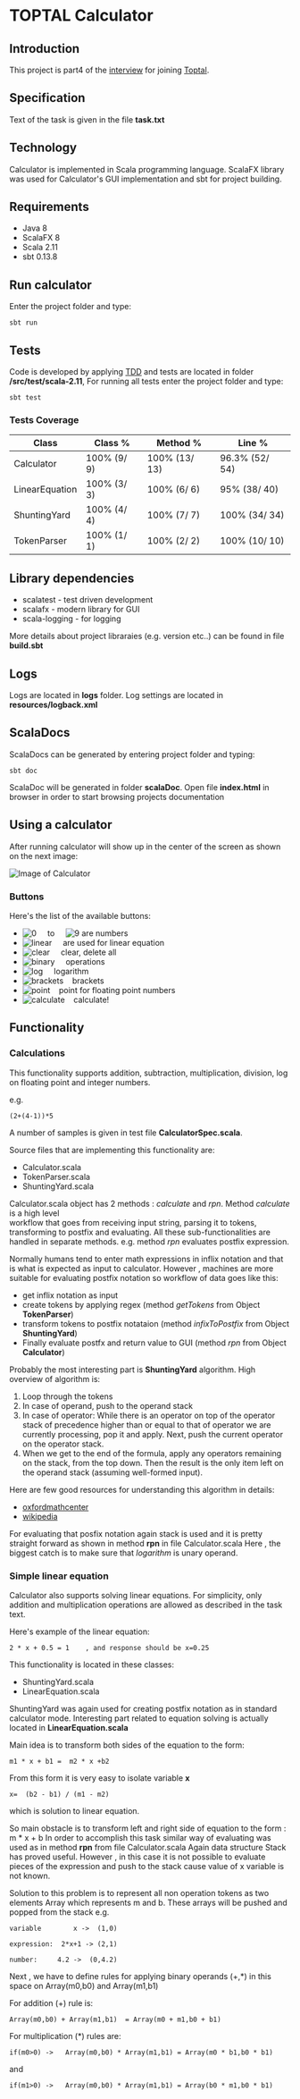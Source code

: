
# TOPTAL Calculator


## Introduction

This project is part4 of the [interview](http://www.toptal.com/top-3-percent) for joining [Toptal](www.toptal.com).


## Specification

Text of the task is given in the file **task.txt**


## Technology

Calculator is implemented in Scala programming language. ScalaFX library was used for Calculator's
 GUI implementation and sbt for project building.
   
   
## Requirements

* Java 8
* ScalaFX 8 
* Scala 2.11
* sbt 0.13.8


## Run calculator

Enter the project  folder and type:

 ```
 sbt run
 ```
 
 
## Tests
 
 Code is developed by applying [TDD](https://en.wikipedia.org/wiki/Test-driven_development) and tests are located in 
 folder **/src/test/scala-2.11**,  For running all tests enter the project folder and type:
 
 ```
 sbt test
 ```
 
 ### Tests Coverage
 
 
 | Class   |  Class % |Method  % | Line % |
|---|---|---|---|
 |Calculator|	100% (9/ 9)|	100% (13/ 13)|	96.3% (52/ 54)|
 |  LinearEquation|	100% (3/ 3)|	100% (6/ 6)	|95% (38/ 40)|
 |  ShuntingYard|	100% (4/ 4)	|100% (7/ 7)|	100% (34/ 34)|
 |  TokenParser|	100% (1/ 1)|	100% (2/ 2)|	100% (10/ 10)|
 
 
 
## Library dependencies

* scalatest - test driven development
* scalafx - modern library for GUI
* scala-logging - for logging

More details about project libraraies (e.g. version etc..) can be found in file **build.sbt**


## Logs

Logs are located in **logs** folder.  Log settings are located in **resources/logback.xml**


## ScalaDocs

ScalaDocs can be generated by entering project folder and typing:

```
sbt doc
```

ScalaDoc will be generated in folder **scalaDoc**.  Open file **index.html** in browser in order to start 
browsing projects documentation


## Using a calculator

After running calculator will show up in the center of the screen as shown on the next image:


![Image of Calculator](/images/calculator.png)


### Buttons

Here's the list of the available buttons: 

*    ![0](images/zero.png) &nbsp;&nbsp;&nbsp;  to &nbsp;&nbsp;&nbsp; ![9](images/nine.png)  are numbers 
*    ![linear](images/linear.png) &nbsp;&nbsp;&nbsp; are used for linear equation
*    ![clear](images/clear.png) &nbsp;&nbsp;&nbsp;  clear, delete all
*    ![binary](images/binaryOperations.png) &nbsp;&nbsp;&nbsp;  operations
*    ![log](images/log.png) &nbsp;&nbsp;&nbsp;  logarithm
*    ![brackets](images/brackets.png)&nbsp;&nbsp;&nbsp;  brackets
*    ![point](images/point.png)&nbsp;&nbsp;&nbsp;  point for floating point numbers
*    ![calculate](images/calculate.png)&nbsp;&nbsp;&nbsp;  calculate!




## Functionality 


### Calculations


This functionality supports addition, subtraction, multiplication, division, log on floating point and integer numbers.
 
 e.g.
 
 ```
 (2+(4-1))*5
 ```
 
 A number of samples is given in test file **CalculatorSpec.scala**.
 
 
 Source files that are implementing this functionality are:
 
 * Calculator.scala
 * TokenParser.scala
 * ShuntingYard.scala
 
 
Calculator.scala object has 2 methods : *calculate* and *rpn*.   Method *calculate* is a high level  
workflow that goes from receiving input string, parsing it to tokens, transforming to postfix and evaluating.
All these sub-functionalities are handled in separate methods.  e.g. method *rpn* evaluates postfix expression.
  
  
Normally humans tend to enter math expressions in inflix notation and that is what is expected as input to calculator. 
However , machines are more suitable  for evaluating postfix notation so workflow of data goes like this:
 
 * get inflix notation as input
 * create tokens by applying regex (method *getTokens* from Object **TokenParser**)
 * transform tokens to postfix notataion (method *infixToPostfix* from Object **ShuntingYard**)
 * Finally evaluate postfx and return value to GUI (method *rpn* from Object **Calculator**)
 
Probably the most interesting part is **ShuntingYard** algorithm. High overview of algorithm is:
 
 1. Loop through the tokens
 2. In case of operand, push to the  operand stack
 3. In case of operator:
 While there is an operator on top of the operator stack of precedence higher than or equal to that of 
 operator we are currently processing, pop it  and apply.
 Next, push the current operator on the operator stack.
 4. When we get to the end of the formula, apply any operators remaining on the stack, from the top down. 
 Then the result is the only item left on the operand stack (assuming well-formed input).
 
Here are few good resources for understanding this algorithm in details:
 
 * [oxfordmathcenter](http://www.oxfordmathcenter.com/drupal7/node/628)
 * [wikipedia](https://en.wikipedia.org/wiki/Shunting-yard_algorithm)
 
For evaluating that posfix notation again stack is used and it is pretty straight forward as shown in 
method **rpn** in file Calculator.scala  Here , the biggest catch is to make sure that *logarithm* is unary 
operand. 


### Simple linear equation


Calculator also supports solving linear equations.  For  simplicity, only addition and multiplication operations are 
allowed as described in the task text.

Here's example of the linear equation:

```
2 * x + 0.5 = 1    , and response should be x=0.25
```

This functionality is located in these classes:

* ShuntingYard.scala
* LinearEquation.scala


ShuntingYard was again used for creating postfix notation as in standard calculator mode.  Interesting part related to 
equation solving is actually located in **LinearEquation.scala**


Main idea is to transform both sides of the equation to the form:
 
 
 ```
 m1 * x + b1 =  m2 * x +b2
 ```
 
 From this form it is very easy to isolate variable **x**
 
 ```
 x=  (b2 - b1) / (m1 - m2)   
 ```
 
 which is solution to linear equation. 
 
 
 So main obstacle is to transform left and right side of equation to the form :  m * x + b
 In order to accomplish this task similar way of evaluating was used  as in method **rpn** from file Calculator.scala
 Again data structure Stack has proved useful. However , in this case it is not possible to evaluate pieces of the
  expression and push to the stack cause value of x variable is not known.
  
  Solution to this problem is to represent all non operation tokens as two elements Array which represents m and b. 
  These arrays will be pushed and popped from the stack
  e.g.  
  
  ```
  variable        x ->  (1,0)
  ```
  
  ```
  expression:  2*x+1 -> (2,1)
  ```
  
  ```
  number:     4.2 ->  (0,4.2)
  ```
  
  Next , we have to define rules for applying binary operands (+,*) in this space on Array(m0,b0) and Array(m1,b1) 
   
  For addition (+) rule is:
  
  ```
  Array(m0,b0) + Array(m1,b1)  = Array(m0 + m1,b0 + b1)
  ```
  
  For multiplication (*) rules are:
  
  ```
  if(m0>0) ->   Array(m0,b0) * Array(m1,b1) = Array(m0 * b1,b0 * b1)
  ```
  
  and
  
  ```
  if(m1>0) ->   Array(m0,b0) * Array(m1,b1) = Array(b0 * m1,b0 * b1)
  ```
  
  
  
  
  

















 
 
 
 


